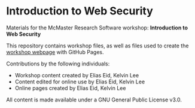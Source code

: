 # Introduction to Web Security

Materials for the McMaster Research Software workshop: **Introduction to Web Security**  

This repository contains workshop files, as well as files used to create the [workshop webpage](https://mcmasterrs.github.io/<<enter_site_url>>) with GitHub Pages.  

Contributions by the following individuals: 
- Workshop content created by Elias Eid, Kelvin Lee 
- Content edited for online use by Elias Eid, Kelvin Lee
- Online pages created by Elias Eid, Kelvin Lee

All content is made available under a GNU General Public License v3.0.  
